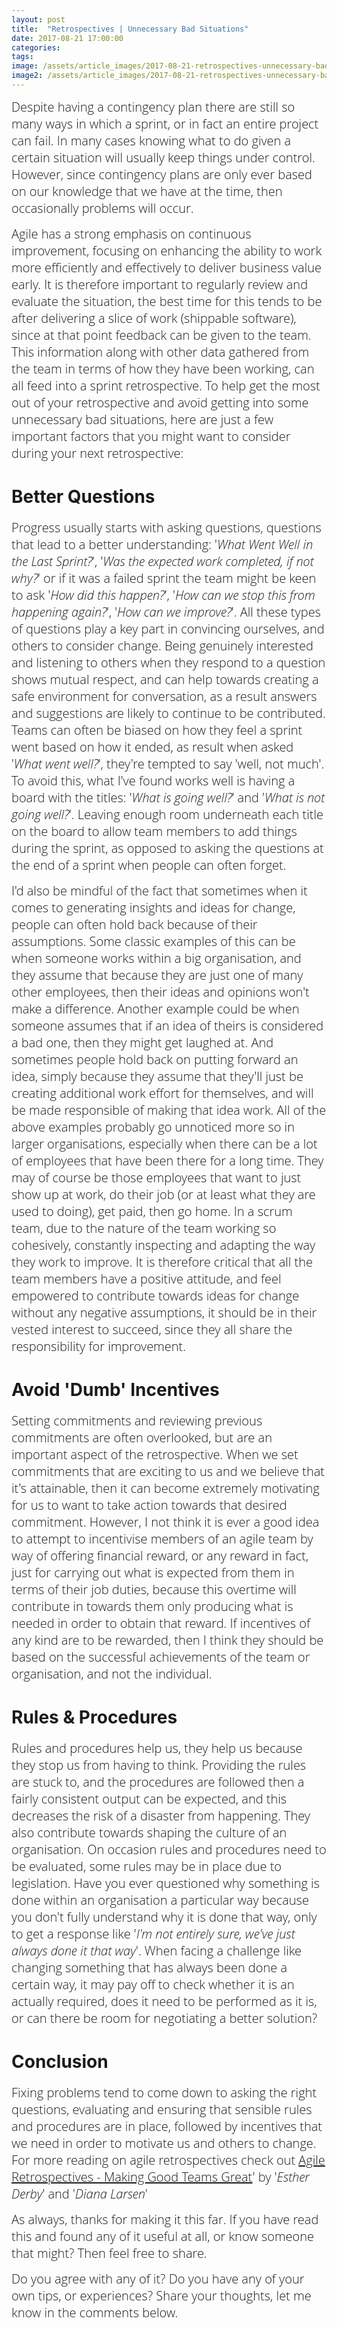 ```yaml
---
layout: post
title:  "Retrospectives | Unnecessary Bad Situations"
date: 2017-08-21 17:00:00
categories:
tags:
image: /assets/article_images/2017-08-21-retrospectives-unnecessary-bad-situations/retrospectives-unnecessary-bad-situations.JPG
image2: /assets/article_images/2017-08-21-retrospectives-unnecessary-bad-situations/retrospectives-unnecessary-bad-situations-mobile.JPG
---
```


<span style="color:#00000; font-family: 'open sans'; font-size: 1em; font-size: 20px; font-weight: 200; hyphens: none;">Despite having a contingency plan there are still so many ways in which a sprint, or in fact an entire project can fail. In many cases knowing what to do given a certain situation will usually keep things under control. However, since contingency plans are only ever based on our knowledge that we have at the time, then occasionally problems will occur.

<span style="color:#00000; font-family: 'open sans'; font-size: 1em; font-size: 20px; font-weight: 200; hyphens: none;">Agile has a strong emphasis on continuous improvement, focusing on enhancing the ability to work more efficiently and effectively to deliver business value early. It is therefore important to regularly review and evaluate the situation, the best time for this tends to be after delivering a slice of work (shippable software), since at that point feedback can be given to the team. This information along with other data gathered from the team in terms of how they have been working, can all feed into a sprint retrospective. To help get the most out of your retrospective and avoid getting into some unnecessary bad situations, here are just a few important factors that you might want to consider during your next retrospective:


# Better Questions
<span style="color:#00000; font-family: 'open sans'; font-size: 1em; font-size: 20px; font-weight: 200; hyphens: none;">Progress usually starts with asking questions, questions that lead to a better understanding: '_What Went Well in the Last Sprint?_', '_Was the expected work completed, if not why?_' or if it was a failed sprint the team might be keen to ask '_How did this happen?_', '_How can we stop this from happening again?_', '_How can we improve?_'. All these types of questions play a key part in convincing ourselves, and others to consider change. Being genuinely interested and listening to others when they respond to a question shows mutual respect, and can help towards creating a safe environment for conversation, as a result answers and suggestions are likely to continue to be contributed. Teams can often be biased on how they feel a sprint went based on how it ended, as result when asked '_What went well?_', they're tempted to say 'well, not much'. To avoid this, what I've found works well is having a board with the titles: '_What is going well?_' and '_What is not going well?_'. Leaving enough room underneath each title on the board to allow team members to add things during the sprint, as opposed to asking the questions at the end of a sprint when people can often forget.

<span style="color:#00000; font-family: 'open sans'; font-size: 1em; font-size: 20px; font-weight: 200; hyphens: none;">I'd also be mindful of the fact that sometimes when it comes to generating insights and ideas for change, people can often hold back because of their assumptions. Some classic examples of this can be when someone works within a big organisation, and they assume that because they are just one of many other employees, then their ideas and opinions won't make a difference. Another example could be when someone assumes that if an idea of theirs is considered a bad one, then they might get laughed at. And sometimes people hold back on putting forward an idea, simply because they assume that they'll just be creating additional work effort for themselves, and will be made responsible of making that idea work. All of the above examples probably go unnoticed more so in larger organisations, especially when there can be a lot of employees that have been there for a long time. They may of course be those employees that want to just show up at work, do their job (or at least what they are used to doing), get paid, then go home. In a scrum team, due to the nature of the team working so cohesively, constantly inspecting and adapting the way they work to improve. It is therefore critical that all the team members have a positive attitude, and feel empowered to contribute towards ideas for change without any negative assumptions, it should be in their vested interest to succeed, since they all share the responsibility for improvement.


# Avoid 'Dumb' Incentives
<span style="color:#00000; font-family: 'open sans'; font-size: 1em; font-size: 20px; font-weight: 200; hyphens: none;">Setting commitments and reviewing previous commitments are often overlooked, but are an important aspect of the retrospective. When we set commitments that are exciting to us and we believe that it's attainable, then it can become extremely motivating for us to want to take action towards that desired commitment. However, I not think it is ever a good idea to attempt to incentivise members of an agile team by way of offering financial reward, or any reward in fact, just for carrying out what is expected from them in terms of their job duties, because this overtime will contribute in towards them only producing what is needed in order to obtain that reward. If incentives of any kind are to be rewarded, then I think they should be based on the successful achievements of the team or organisation, and not the individual.

# Rules & Procedures
<span style="color:#00000; font-family: 'open sans'; font-size: 1em; font-size: 20px; font-weight: 200; hyphens: none;">Rules and procedures help us, they help us because they stop us from having to think. Providing the rules are stuck to, and the procedures are followed then a fairly consistent output can be expected, and this decreases the risk of a disaster from happening. They also contribute towards shaping the culture of an organisation. On occasion rules and procedures need to be evaluated, some rules may be in place due to legislation. Have you ever questioned why something is done within an organisation a particular way because you don't fully understand why it is done that way, only to get a response like '_I'm not entirely sure, we've just always done it that way_'. When facing a challenge like changing something that has always been done a certain way, it may pay off to check whether it is an actually required, does it need to be performed as it is, or can there be room for negotiating a better solution?


# Conclusion
<span style="color:#00000; font-family: 'open sans'; font-size: 1em; font-size: 20px; font-weight: 200; hyphens: none;">Fixing problems tend to come down to asking the right questions, evaluating and ensuring that sensible rules and procedures are in place, followed by incentives that we need in order to motivate us and others to change. For more reading on agile retrospectives check out [Agile Retrospectives - Making Good Teams Great](https://www.amazon.co.uk/d/Books/Agile-Retrospectives-Making-Teams-Great-Pragmatic-Programmers/0977616649)' by '_Esther Derby_' and '_Diana Larsen_'

<span style="color:#00000; font-family: 'open sans'; font-size: 1em; font-size: 20px; font-weight: 200; hyphens: none;">As always, thanks for making it this far. If you have read this and found any of it useful at all, or know someone that might? Then feel free to share.

<span style="color:#00000; font-family: 'open sans'; font-size: 1em; font-size: 20px; font-weight: 200; hyphens: none;">Do you agree with any of it? Do you have any of your own tips, or experiences? Share your thoughts, let me know in the comments below.

